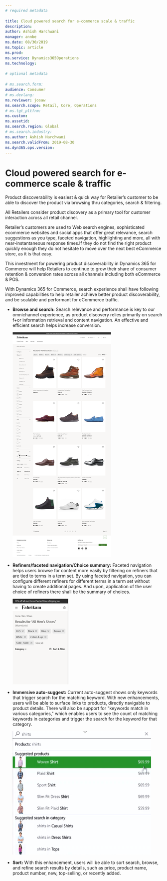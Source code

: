 ```yaml
---
# required metadata

title: Cloud powered search for e-commerce scale & traffic
description: 
author: Ashish Harchwani
manager: annbe
ms.date: 08/30/2019
ms.topic: article
ms.prod: 
ms.service: Dynamics365Operations
ms.technology: 

# optional metadata

# ms.search.form: 
audience: Consumer
# ms.devlang: 
ms.reviewer: josaw
ms.search.scope: Retail, Core, Operations
# ms.tgt_pltfrm: 
ms.custom: 
ms.assetid: 
ms.search.region: Global
# ms.search.industry: 
ms.author: Ashish Harchwani
ms.search.validFrom: 2019-08-30
ms.dyn365.ops.version: 
---
```


# Cloud powered search for e-commerce scale & traffic

Product discoverability is easiest & quick way for Retailer’s customer to be able to discover the product via browsing thru categories, search & filtering. 

All Retailers consider product discovery as a primary tool for customer interaction across all retail channel.

Retailer’s customers are used to Web search engines, sophisticated ecommerce websites and social apps that offer great relevance, search suggestions as you type, faceted navigation, highlighting and more, all with near-instantaneous response times.If they do not find the right product quickly enough they do not hesitate to move over the next best eCommerce store, as it is that easy.

This investment for powering product discoverability in Dynamics 365 for Commerce will help Retailers to continue to grow their share of consumer retention & conversion rates across all channels including both eCommerce & POS. 

With Dynamics 365 for Commerce, search experience shall have following improved capabilities to help retailer achieve better product discoverability, and be scalable and performant for eCommerce traffic.

+ **Browse and search:** Search relevance and performance is key to our omnichannel experience, as product discovery relies primarily on search f+or information retrieval and content navigation. An effective and efficient search helps increase conversion.

    ![Search landing](./media/SearchLanding.png)

+ **Refiners/faceted navigation/Choice summary:** Faceted navigation helps users browse for content more easily by filtering on refiners that are tied to terms in a term set. By using faceted navigation, you can configure different refiners for different terms in a term set without having to create additional pages. And upon, application of the user choice of refiners there shall be the summary of choices.

    ![ChoiceSummary](./media/ChoiceSummary.png)

+ **Immersive auto-suggest:** Current auto-suggest shows only keywords that trigger search for the matching keyword. With new enhancements, users will be able to surface links to products, directly navigable to product details. There will also be support for "keywords match in various categories," which enables users to see the count of matching keywords in categories and trigger the search for the keyword for that category.

    ![immersiveAutoSuggest](./media/ImmersiveAutoSuggest.png)

+ **Sort:** With this enhancement, users will be able to sort search, browse, and refine search results by details, such as price, product name, product number, new, top-selling, or recently added.


